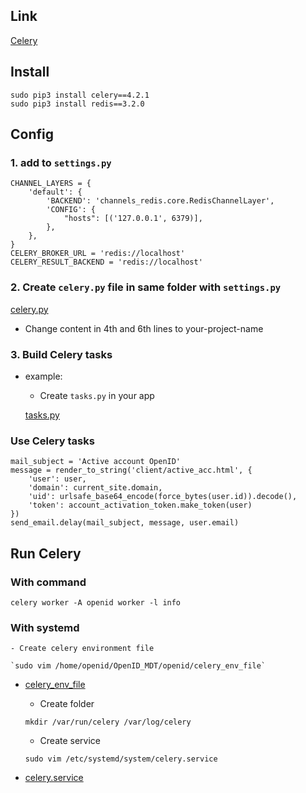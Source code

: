 ## Link
[Celery](https://knowpapa.com/django-celery-rabbitmq/)
## Install

```
sudo pip3 install celery==4.2.1
sudo pip3 install redis==3.2.0
```

## Config
### 1. add to `settings.py`

```
CHANNEL_LAYERS = {
    'default': {
        'BACKEND': 'channels_redis.core.RedisChannelLayer',
        'CONFIG': {
            "hosts": [('127.0.0.1', 6379)],
        },
    },
}
CELERY_BROKER_URL = 'redis://localhost'
CELERY_RESULT_BACKEND = 'redis://localhost'
```

### 2. Create `celery.py` file in same folder with `settings.py`

[celery.py](https://github.com/vuvandang1995/2019_VVD/blob/master/Django/config/celery.py)

- Change content in 4th and 6th lines to your-project-name

### 3. Build Celery tasks

- example:
  - Create `tasks.py` in your app
  
  [tasks.py](https://github.com/vuvandang1995/2019_VVD/blob/master/Django/config/tasks.py)
  
### Use Celery tasks

```
mail_subject = 'Active account OpenID'
message = render_to_string('client/active_acc.html', {
    'user': user,
    'domain': current_site.domain,
    'uid': urlsafe_base64_encode(force_bytes(user.id)).decode(),
    'token': account_activation_token.make_token(user)
})
send_email.delay(mail_subject, message, user.email)
```
## Run Celery
### With command

`celery worker -A openid worker -l info`

### With systemd
    - Create celery environment file
    
    `sudo vim /home/openid/OpenID_MDT/openid/celery_env_file`
    
- [celery_env_file](https://github.com/vuvandang1995/2019_VVD/blob/master/Django/config/celery_env_file)
    
    - Create folder
    
    `mkdir /var/run/celery /var/log/celery`
    
    - Create service
    
    `sudo vim /etc/systemd/system/celery.service`
    
- [celery.service](https://github.com/vuvandang1995/2019_VVD/blob/master/Django/config/celery.service)
    
    
